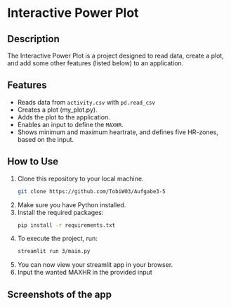 # Interactive Power Plot
## Description
The Interactive Power Plot is a project designed to read data, create a plot, and add some other features (listed below) to an application.
## Features
- Reads data from `activity.csv` with `pd.read_csv`
- Creates a plot (my_plot.py).
- Adds the plot to the application.
- Enables an input to define the `MAXHR`.
- Shows minimum and maximum heartrate, and defines five HR-zones, based on the input.
## How to Use
1. Clone this repository to your local machine.
    ```bash
    git clone https://github.com/TobiW03/Aufgabe3-5
    ```
2. Make sure you have Python installed.
3. Install the required packages:
    ```bash
    pip install -r requirements.txt
    ```
4. To execute the project, run:
     ```bash
    streamlit run 3/main.py
    ```
5. You can now view your streamlit app in your browser.
6. Input the wanted MAXHR in the provided input 
## Screenshots of the app